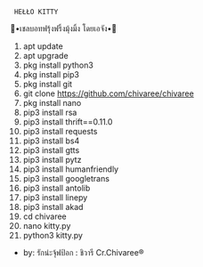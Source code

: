      HEŁŁO KITTY
   🌟•เชลบอทฟรุ้งฟริ้งมุ้งมิ้ง โดยเอจัง•🌟
1. apt update
2. apt upgrade
3. pkg install python3
4. pkg install pip3
5. pkg install git
6. git clone https://github.com/chivaree/chivaree
7. pkg install nano
8. pip3 install rsa
9. pip3 install thrift==0.11.0
10. pip3 install requests
11. pip3 install bs4
12. pip3 install gtts
13. pip3 install pytz
14. pip3 install humanfriendly
15. pip3 install googletrans
16. pip3 install antolib
17. pip3 install linepy
18. pip3 install akad
19. cd chivaree
20. nano kitty.py
21. python3 kitty.py


* by:  รักน่ะจุ้ฟป้อก : ชิวารี
        Cr.Chivaree®
